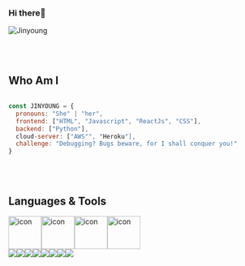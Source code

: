 <!--
**yoooooooung/yoooooooung** is a ✨ _special_ ✨ repository because its `README.md` (this file) appears on your GitHub profile.

Here are some ideas to get you started:

- 🔭 I’m currently working on ...
- 🌱 I’m currently learning ...
- 👯 I’m looking to collaborate on ...
- 🤔 I’m looking for help with ...
- 💬 Ask me about ...
- 📫 How to reach me: ...
- 😄 Pronouns: ...
- ⚡ Fun fact: ...
-->

### Hi there👋
<!-- A passionate self-taught FrontEnd Web Developer from South-Korea. -->

![Jinyoung](https://github.com/yoooooooung/yoooooooung/assets/113872386/0ad20661-83e8-4f0f-95b8-6eff9c75b374)



<br>
<br>


## Who Am I

<!--
<pre>
┌──┤ JINYOUNG ├─────────▰▰▰
│
├─▣ Frontend Developer
├─▣ JavaScript & React
├─▣ Learning Python
├─▣ I am mostly available at The White Circle
├─▣ <a href="https://twitter.com/">Twitter</a>
│
└───────────────────────────────▰▰▰
</pre>
-->
<!--
<pre>
const JINYOUNG = {
  pronouns: "She" | "her",
  frontend: ["HTML", "Javascript", "ReactJs", "CSS"],
  backend: ["Python"],
  database: ["Postgresql", "mySQL", "Redis"],
  cloud-server: ["AWS", "Gcloud", "DigitalOcean", "Heroku"],
  architecture: ["microservices", "event-driven", "design system pattern"],
  challenge: "I am doing All-In-One Toolbox for Developers. It's Muerta Toolbox."
}
</pre>
-->
```js

const JINYOUNG = {
  pronouns: "She" | "her",
  frontend: ["HTML", "Javascript", "ReactJs", "CSS"],
  backend: ["Python"],
  cloud-server: ["AWS"", "Heroku"],
  challenge: "Debugging? Bugs beware, for I shall conquer you!"
}
```

<br>
<br>

## Languages & Tools

<div style="display: flex; align-items: flex-start;">
<img src="https://techstack-generator.vercel.app/js-icon.svg" alt="icon" width="65" height="65" />
<img src="https://techstack-generator.vercel.app/react-icon.svg" alt="icon" width="65" height="65" />
<img src="https://techstack-generator.vercel.app/redux-icon.svg" alt="icon" width="65" height="65" />
<img src="https://techstack-generator.vercel.app/github-icon.svg" alt="icon" width="65" height="65" />
</div>

<!--<img src="https://img.shields.io/badge/뱃지레이블-배경색?style=뱃지모양&logo=로고&logoColor=로고색상"/>-->
<div style="display: flex; align-items: flex-start;">
<img src="https://img.shields.io/badge/JavaScript-F7DF1E?style=flat-square&logo=JavaScript&logoColor=ffffff"/>
<img src="https://img.shields.io/badge/React-61DAFB?style=flat-square&logo=React&logoColor=ffffff"/>
<img src="https://img.shields.io/badge/Redux-764ABC?style=flat-square&logo=Redux&logoColor=ffffff"/>
<img src="https://img.shields.io/badge/HTML5-E34F26?style=flat-square&logo=HTML5&logoColor=ffffff"/>
<img src="https://img.shields.io/badge/CSS3-1572B6?style=flat-square&logo=CSS3&logoColor=ffffff"/>
<img src="https://img.shields.io/badge/Figma-F24E1E?style=flat-square&logo=Figma&logoColor=ffffff"/>
<img src="https://img.shields.io/badge/photoshop-31A8FF?style=flat-square&logo=Adobe Photoshop&logoColor=ffffff"/> <img src="https://img.shields.io/badge/illust-FF9A00?style=flat-square&logo=Adobe Illustrator&logoColor=ffffff"/>
</div>

<br>
<br>

